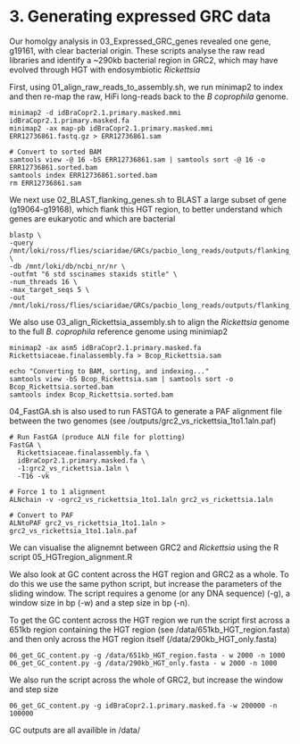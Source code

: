 # 3. Generating expressed GRC data 

Our homolgy analysis in 03_Expressed_GRC_genes revealed one gene, g19161, with clear bacterial origin. These scripts analyse the raw read libraries and identify a ~290kb bacterial region in GRC2, which may have evolved through HGT with endosymbiotic _Rickettsia_ 

First, using 01_align_raw_reads_to_assembly.sh, we run minimap2 to index and then re-map the raw, HiFi long-reads back to the _B coprophila_ genome.
```
minimap2 -d idBraCopr2.1.primary.masked.mmi idBraCopr2.1.primary.masked.fa
minimap2 -ax map-pb idBraCopr2.1.primary.masked.mmi ERR12736861.fastq.gz > ERR12736861.sam

# Convert to sorted BAM
samtools view -@ 16 -bS ERR12736861.sam | samtools sort -@ 16 -o ERR12736861.sorted.bam
samtools index ERR12736861.sorted.bam
rm ERR12736861.sam
```
We next use 02_BLAST_flanking_genes.sh to BLAST a large subset of gene (g19064-g19168), which flank this HGT region, to better understand which genes are eukaryotic and which are bacterial 
```
blastp \
-query /mnt/loki/ross/flies/sciaridae/GRCs/pacbio_long_reads/outputs/flanking_gene_transcripts.fasta \
-db /mnt/loki/db/ncbi_nr/nr \
-outfmt "6 std sscinames staxids stitle" \
-num_threads 16 \
-max_target_seqs 5 \
-out /mnt/loki/ross/flies/sciaridae/GRCs/pacbio_long_reads/outputs/flanking_genes_BLAST_output.tsv
```
We also use 03_align_Rickettsia_assembly.sh to align the _Rickettsia_ genome to the full _B. coprophila_ reference genome using minimiap2
```
minimap2 -ax asm5 idBraCopr2.1.primary.masked.fa Rickettsiaceae.finalassembly.fa > Bcop_Rickettsia.sam

echo "Converting to BAM, sorting, and indexing..."
samtools view -bS Bcop_Rickettsia.sam | samtools sort -o Bcop_Rickettsia.sorted.bam
samtools index Bcop_Rickettsia.sorted.bam
```
04_FastGA.sh is also used to run FASTGA to generate a PAF alignment file between the two genomes (see /outputs/grc2_vs_rickettsia_1to1.1aln.paf)
```
# Run FastGA (produce ALN file for plotting)
FastGA \
  Rickettsiaceae.finalassembly.fa \
  idBraCopr2.1.primary.masked.fa \
  -1:grc2_vs_rickettsia.1aln \
  -T16 -vk

# Force 1 to 1 alignment
ALNchain -v -ogrc2_vs_rickettsia_1to1.1aln grc2_vs_rickettsia.1aln
 
# Convert to PAF
ALNtoPAF grc2_vs_rickettsia_1to1.1aln > grc2_vs_rickettsia_1to1.1aln.paf
```
We can visualise the alignemnt between GRC2 and _Rickettsia_ using the R script 05_HGTregion_alignment.R

We also look at GC content across the HGT region and GRC2 as a whole. To do this we use the same python script, but increase the parameters of the sliding window. The script requires a genome (or any DNA sequence) (-g), a window size in bp (-w) and a step size in bp (-n).

To get the GC content across the HGT region we run the script first across a 651kb region containing the HGT region (see /data/651kb_HGT_region.fasta) and then only across the HGT region itself (/data/290kb_HGT_only.fasta)
```
06_get_GC_content.py -g /data/651kb_HGT_region.fasta - w 2000 -n 1000
06_get_GC_content.py -g /data/290kb_HGT_only.fasta - w 2000 -n 1000
```
We also run the script across the whole of GRC2, but increase the window and step size 
```
06_get_GC_content.py -g idBraCopr2.1.primary.masked.fa -w 200000 -n 100000
```
GC outputs are all availible in /data/
